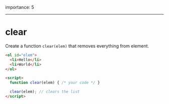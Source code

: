 importance: 5

---

# clear

Create a function `clear(elem)` that removes everything from element.

```html run
<ol id="elem">
  <li>Hello</li>
  <li>World</li>
</ol>

<script>
  function clear(elem) { /* your code */ }

  clear(elem); // clears the list
</script>
```
